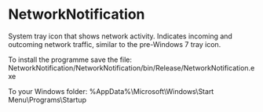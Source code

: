# NetworkNotification
System tray icon that shows network activity. Indicates incoming and outcoming network traffic, similar to the pre-Windows 7 tray icon.

To install the programme save the file:
    NetworkNotification/NetworkNotification/bin/Release/NetworkNotification.exe

To your Windows folder:
    %AppData%\Microsoft\Windows\Start Menu\Programs\Startup
